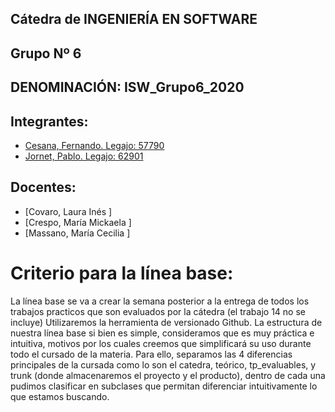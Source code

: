 ## Cátedra de INGENIERÍA EN SOFTWARE
## Grupo Nº 6

## DENOMINACIÓN: ISW_Grupo6_2020

## Integrantes:

- [Cesana, Fernando. Legajo: 57790 ](https://github.com/Fernando939 " Cesana, Fernando. Legajo: 57790")
- [Jornet, Pablo. Legajo: 62901 ](https://github.com/PabloJornet " Jornet, Pablo. Legajo: 62901")


## Docentes:

- [Covaro, Laura Inés ]
- [Crespo, María Mickaela ]
- [Massano, María Cecilia ]


# Criterio para la línea base:

La línea base se va a crear la semana 
posterior a la entrega de todos los trabajos 
practicos que son evaluados por la cátedra (el trabajo 14 no se incluye)
Utilizaremos la herramienta de versionado Github. La estructura de nuestra línea base si bien es simple, consideramos que es muy práctica e
 intuitiva, motivos por los cuales creemos que simplificará su uso
 durante todo el cursado de la materia. Para ello, separamos las 4 diferencias principales de la cursada como lo son el catedra, teórico, tp_evaluables, 
 y trunk (donde almacenaremos el proyecto y el producto), dentro de cada una pudimos
 clasificar en subclases que permitan diferenciar intuitivamente lo que estamos buscando.
